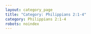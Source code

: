 ```yaml
---
layout: category_page
title: "Category: Philippians 2:1-4"
category: Philippians 2:1-4
robots: noindex
---
```

